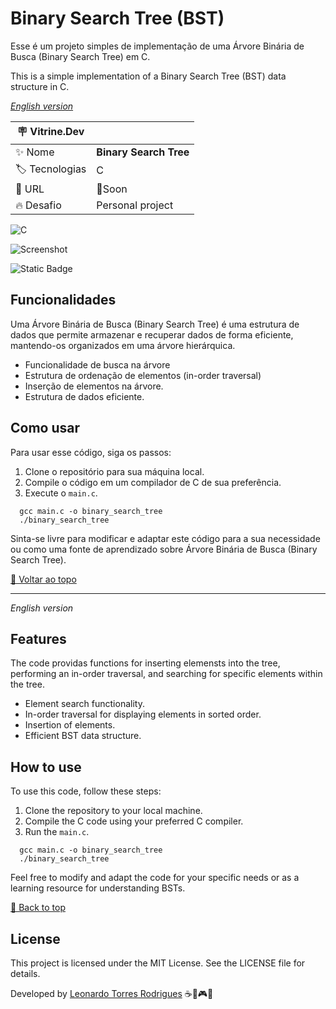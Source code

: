 <div id='top'>

# Binary Search Tree (BST)

</div>

Esse é um projeto simples de implementação de uma Árvore Binária de Busca (Binary Search Tree) em C.

This is a simple implementation of a Binary Search Tree (BST) data structure in C.

_[English version](#English)_

| :placard: Vitrine.Dev |     |
| -------------  | --- |
| :sparkles: Nome        | **Binary Search Tree**
| :label: Tecnologias | C
| :rocket: URL         | 🚧Soon
| :fire: Desafio     | Personal project

![C](https://img.shields.io/badge/c-%2300599C.svg?style=for-the-badge&logo=c&logoColor=white)

<!-- Inserir imagem com a #vitrinedev ao final do link -->

![Screenshot](https://github.com/LeonardoTorresRodrigues/binary-search-tree/assets/91892938/77a6df43-2fb6-402d-8b95-a09b861fde6f#vitrinedev)

![Static Badge](https://img.shields.io/badge/Version-1.0-brightgreen?style=flat)

## Funcionalidades


Uma Árvore Binária de Busca (Binary Search Tree) é uma estrutura de dados que permite armazenar e recuperar dados de forma eficiente, mantendo-os organizados em uma árvore hierárquica.

- Funcionalidade de busca na árvore
- Estrutura de ordenação de elementos (in-order traversal)
- Inserção de elementos na árvore.
- Estrutura de dados eficiente.

## Como usar

Para usar esse código, siga os passos:

1. Clone o repositório para sua máquina local.
2. Compile o código em um compilador de C de sua preferência.
3. Execute o `main.c`.

```
  gcc main.c -o binary_search_tree
  ./binary_search_tree
```

Sinta-se livre para modificar e adaptar este código para a sua necessidade ou como uma fonte de aprendizado sobre Árvore Binária de Busca (Binary Search Tree).

<a href='#top'>🔼 Voltar ao topo</a>

---

<div id='English'>
  
  _English version_

</div>

## Features

The code providas functions for inserting elemensts into the tree, performing an in-order traversal, and searching for specific elements within the tree.

- Element search functionality.
- In-order traversal for displaying elements in sorted order.
- Insertion of elements.
- Efficient BST data structure.



## How to use

To use this code, follow these steps:

1. Clone the repository to your local machine.
2. Compile the C code using your preferred C compiler.
3. Run the `main.c`.

```
  gcc main.c -o binary_search_tree
  ./binary_search_tree
```

Feel free to modify and adapt the code for your specific needs or as a learning resource for understanding BSTs.

<a href='#top'>🔼 Back to top</a>

## License
This project is licensed under the MIT License. See the LICENSE file for details.

Developed by [Leonardo Torres Rodrigues](https://www.linkedin.com/in/leonardo-torres-rodrigues/) ☕🚅🎮🎵

